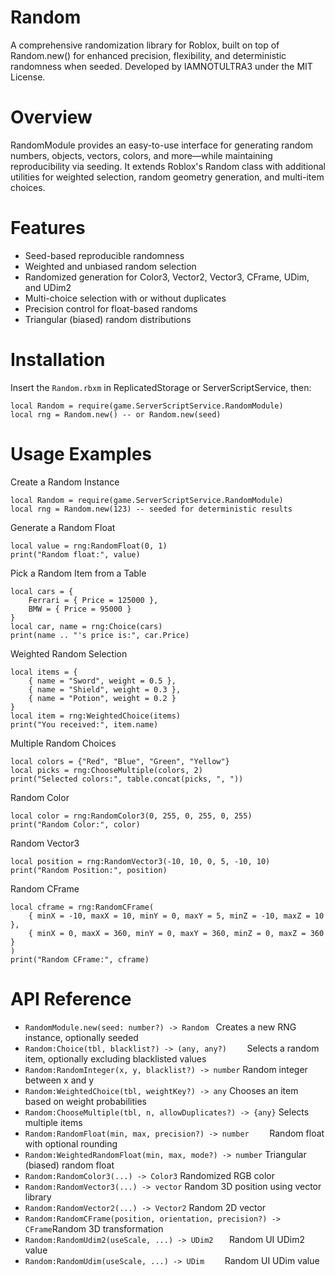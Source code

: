 # Random
A comprehensive randomization library for Roblox, built on top of Random.new() for enhanced precision, flexibility, and deterministic randomness when seeded.
Developed by IAMNOTULTRA3 under the MIT License.

# Overview
RandomModule provides an easy-to-use interface for generating random numbers, objects, vectors, colors, and more—while maintaining reproducibility via seeding.
It extends Roblox's Random class with additional utilities for weighted selection, random geometry generation, and multi-item choices.

# Features
- Seed-based reproducible randomness
- Weighted and unbiased random selection
- Randomized generation for Color3, Vector2, Vector3, CFrame, UDim, and UDim2
- Multi-choice selection with or without duplicates
- Precision control for float-based randoms
- Triangular (biased) random distributions

# Installation
Insert the `Random.rbxm` in ReplicatedStorage or ServerScriptService, then:
```luau
local Random = require(game.ServerScriptService.RandomModule)
local rng = Random.new() -- or Random.new(seed)
```
# Usage Examples
Create a Random Instance
```luau
local Random = require(game.ServerScriptService.RandomModule)
local rng = Random.new(123) -- seeded for deterministic results
```
Generate a Random Float
```luau
local value = rng:RandomFloat(0, 1)
print("Random float:", value)
```
Pick a Random Item from a Table
```luau
local cars = {
	Ferrari = { Price = 125000 },
	BMW = { Price = 95000 }
}
local car, name = rng:Choice(cars)
print(name .. "'s price is:", car.Price)
```
Weighted Random Selection
```luau
local items = {
	{ name = "Sword", weight = 0.5 },
	{ name = "Shield", weight = 0.3 },
	{ name = "Potion", weight = 0.2 }
}
local item = rng:WeightedChoice(items)
print("You received:", item.name)
```
Multiple Random Choices
```luau
local colors = {"Red", "Blue", "Green", "Yellow"}
local picks = rng:ChooseMultiple(colors, 2)
print("Selected colors:", table.concat(picks, ", "))
```
Random Color
```luau
local color = rng:RandomColor3(0, 255, 0, 255, 0, 255)
print("Random Color:", color)
```
Random Vector3
```luau
local position = rng:RandomVector3(-10, 10, 0, 5, -10, 10)
print("Random Position:", position)
```
Random CFrame
```luau
local cframe = rng:RandomCFrame(
	{ minX = -10, maxX = 10, minY = 0, maxY = 5, minZ = -10, maxZ = 10 },
	{ minX = 0, maxX = 360, minY = 0, maxY = 360, minZ = 0, maxZ = 360 }
)
print("Random CFrame:", cframe)
```
# API Reference

- `RandomModule.new(seed: number?) -> Random `                      Creates a new RNG instance, optionally seeded
- `Random:Choice(tbl, blacklist?) -> (any, any?)	`               Selects a random item, optionally excluding blacklisted values
- `Random:RandomInteger(x, y, blacklist?) -> number`                Random integer between x and y
- `Random:WeightedChoice(tbl, weightKey?) -> any`                   Chooses an item based on weight probabilities
- `Random:ChooseMultiple(tbl, n, allowDuplicates?) -> {any}`        Selects multiple items
- `Random:RandomFloat(min, max, precision?) -> number	 `          Random float with optional rounding
- `Random:WeightedRandomFloat(min, max, mode?) -> number`           Triangular (biased) random float
- `Random:RandomColor3(...) -> Color3`                              Randomized RGB color
- `Random:RandomVector3(...) -> vector`                             Random 3D position using vector library
- `Random:RandomVector2(...) -> Vector2`                            Random 2D vector
- `Random:RandomCFrame(position, orientation, precision?) -> CFrame`Random 3D transformation
- `Random:RandomUdim2(useScale, ...) -> UDim2	`                   Random UI UDim2 value
- `Random:RandomUdim(useScale, ...) -> UDim	   `                    Random UI UDim value
